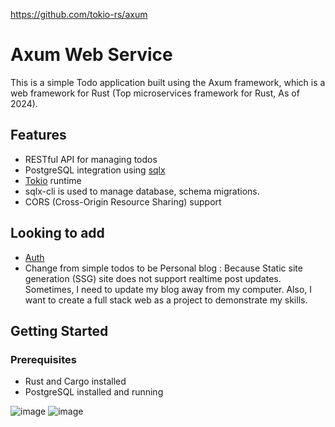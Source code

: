 <https://github.com/tokio-rs/axum>
# Axum Web Service

This is a simple Todo application built using the Axum framework, which is a web framework for Rust (Top microservices framework for Rust, As of 2024).

## Features

- RESTful API for managing todos
- PostgreSQL integration using [sqlx](https://github.com/launchbadge/sqlx)
- [Tokio](https://github.com/tokio-rs/tokio) runtime
- sqlx-cli is used to manage database, schema migrations.
- CORS (Cross-Origin Resource Sharing) support

## Looking to add

- [Auth](https://github.com/tokio-rs/axum/tree/master/examples/auth)
- Change from simple todos to be Personal blog : Because Static site generation (SSG) site does not support realtime post updates. Sometimes, I need to update my blog away from my computer. Also, I want to create a full stack web as a project to demonstrate my skills.

## Getting Started

### Prerequisites

- Rust and Cargo installed
- PostgreSQL installed and running

![image](https://github.com/boraxpr/rust_axum_service/assets/43258373/83b5ddd3-bd5a-484b-81d5-7e17551b56ea)
![image](https://github.com/boraxpr/rust_axum_service/assets/43258373/29b90239-4e08-467e-8c18-6c4533ef345c)
